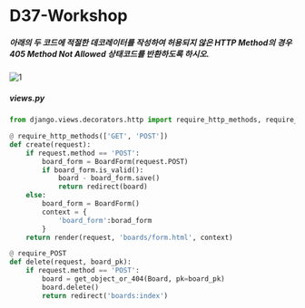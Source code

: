 # D37-Workshop

##### 아래의 두 코드에 적절한 데코레이터를 작성하여 허용되지 않은 HTTP Method의 경우 405 Method Not Allowed 상태코드를 반환하도록 하시오.

![1](https://user-images.githubusercontent.com/45934494/56713246-41d33380-676c-11e9-8c2c-4c0d190d219d.PNG)

##### views.py

```python
from django.views.decorators.http import require_http_methods, require_POST

@ require_http_methods(['GET', 'POST'])
def create(request):
    if request.method == 'POST':
        board_form = BoardForm(request.POST)
        if board_form.is_valid():
            board - board_form.save()
            return redirect(board)
	else:
        board_form = BoardForm()
        context = {
            'board_form':borad_form
        }
	return render(request, 'boards/form.html', context)

@ require_POST
def delete(request, board_pk):
    if request.method == 'POST':
        board = get_object_or_404(Board, pk=board_pk)
        board.delete()
        return redirect('boards:index')
```